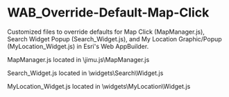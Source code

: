 # WAB_Override-Default-Map-Click
Customized files to override defaults for Map Click (MapManager.js), Search Widget Popup (Search_Widget.js), and My Location Graphic/Popup (MyLocation_Widget.js) in Esri's Web AppBuilder.

MapManager.js located in \jimu.js\MapManager.js

Search_Widget.js located in \widgets\Search\Widget.js

MyLocation_Widget.js located in \widgets\MyLocation\Widget.js
